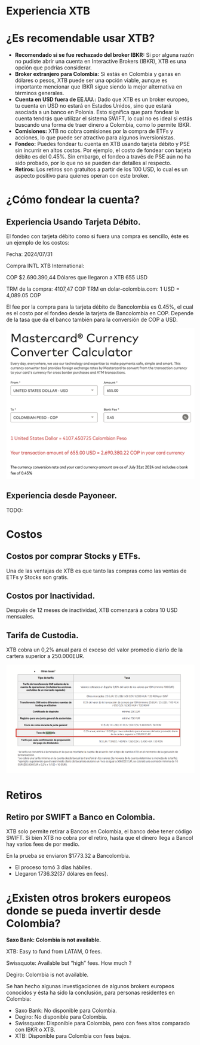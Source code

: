 # Experiencia XTB

# ¿Es recomendable usar XTB?

- **Recomendado si se fue rechazado del broker IBKR:** Si por alguna razón no pudiste abrir una cuenta en Interactive Brokers (IBKR), XTB es una opción que podrías considerar.
- **Broker extranjero para Colombia:** Si estás en Colombia y ganas en dólares o pesos, XTB puede ser una opción viable, aunque es importante mencionar que IBKR sigue siendo la mejor alternativa en términos generales.
- **Cuenta en USD fuera de EE.UU.:** Dado que XTB es un broker europeo, tu cuenta en USD no estará en Estados Unidos, sino que estará asociada a un banco en Polonia. Esto significa que para fondear la cuenta tendrás que utilizar el sistema SWIFT, lo cual no es ideal si estás buscando una forma de traer dinero a Colombia, como lo permite IBKR.
- **Comisiones:** XTB no cobra comisiones por la compra de ETFs y acciones, lo que puede ser atractivo para algunos inversionistas.
- **Fondeo:** Puedes fondear tu cuenta en XTB usando tarjeta débito y PSE sin incurrir en altos costos. Por ejemplo, el costo de fondear con tarjeta débito es del 0.45%. Sin embargo, el fondeo a través de PSE aún no ha sido probado, por lo que no se pueden dar detalles al respecto.
- **Retiros:** Los retiros son gratuitos a partir de los 100 USD, lo cual es un aspecto positivo para quienes operan con este broker.

# ¿Cómo fondear la cuenta?

## Experiencia Usando Tarjeta Débito.

El fondeo con tarjeta débito como si fuera una compra es sencillo, éste es un ejemplo de los costos: 

Fecha: 2024/07/31 

Compra INTL XTB International:

COP $2.690.390,44
Dólares que llegaron a XTB
655 USD

TRM de la compra: 4107,47 COP
TRM en dolar-colombia.com: 1 USD = 4,089.05 COP

El fee por la compra para la tarjeta débito de Bancolombia es 0.45%, el cual es el costo por el fondeo desde la tarjeta de Bancolombia en COP. Depende de la tasa que da el banco también para la conversión de COP a USD. 

![Mastercard.png](Experiencia%20XTB%20d4e9fbbaf3154ca586eb6380f19168b0/Mastercard.png)

## Experiencia desde Payoneer.

TODO: 

# Costos

## Costos por comprar Stocks y ETFs.

Una de las ventajas de XTB es que tanto las compras como las ventas de ETFs y Stocks son gratis. 

## Costos por Inactividad.

Después de 12 meses de inactividad, XTB comenzará a cobra 10 USD mensuales. 

## Tarifa de Custodia.

XTB cobra un 0,2% anual para el exceso del valor promedio diario de la cartera superior a 250.000EUR. 

![custodia.png](Experiencia%20XTB%20d4e9fbbaf3154ca586eb6380f19168b0/custodia.png)

# Retiros

## Retiro por SWIFT a Banco en Colombia.

XTB solo permite retirar a Bancos en Colombia, el banco debe tener código SWIFT. Si bien XTB no cobra por el retiro, hasta que el dinero llega a Bancol hay varios fees de por medio. 

En la prueba se enviaron $1773.32 a Bancolombia. 

- El proceso tomó 3 días hábiles.
- Llegaron $1736.32 ($37 dólares en fees).

# ¿Existen otros brokers europeos donde se pueda invertir desde Colombia?

**Saxo Bank: Colombia is not available.**

XTB: Easy to fund from LATAM, 0 fees.

Swissquote: Available but “high” fees. How much ?

Degiro: Colombia is not available.

Se han hecho algunas investigaciones de algunos brokers europeos conocidos y ésta ha sido la conclusión, para personas residentes en Colombia: 

- Saxo Bank: No disponible para Colombia.
- Degiro: No disponible para Colombia.
- Swissquote: Disponible para Colombia, pero con fees altos comparado con IBKR o XTB.
- XTB: Disponible para Colombia con fees bajos.